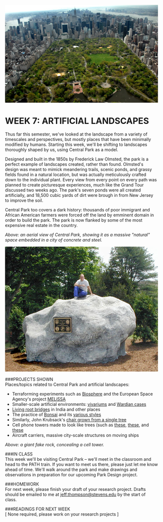 ![An aerial view of Central Park](https://raw.githubusercontent.com/jeffThompson/TechnologyAndTheLandscape/master/Images/Week07/CentralPark.jpg)

WEEK 7: ARTIFICIAL LANDSCAPES
====

Thus far this semester, we've looked at the landscape from a variety of timescales and perspectives, but mostly places that have been minimally modified by humans. Starting this week, we'll be shifting to landscapes thoroughly shaped by us, using Central Park as a model.

Designed and built in the 1850s by Frederick Law Olmsted, the park is a perfect example of landscapes created, rather than found. Olmsted's design was meant to mimick meandering trails, scenic ponds, and grassy fields found in a natural location, but was actually meticulously crafted down to the individual plant. Every view from every point on every path was planned to create picturesque experiences, much like the Grand Tour discussed two weeks ago. The park's seven ponds were all created artificially, and 18,500 cubic yards of dirt were brough in from New Jersey to improve the soil.

Central Park too covers a dark history: thousands of poor immigrant and African American farmers were forced off the land by emminent domain in order to build the park. The park is now flanked by some of the most expensive real estate in the country.

*Above: an aerial view of Central Park, showing it as a massive "natural" space embedded in a city of concrete and steel.*

![A giant fake rock, concealing a cell tower](https://raw.githubusercontent.com/jeffThompson/TechnologyAndTheLandscape/master/Images/Week07/GiantFakeRockVeteranMemorialConcealingCellTower_CantonMass.jpg)

###PROJECTS SHOWN  
Places/topics related to Central Park and artificial landscapes:

* Terraforming experiments such as [Biosphere](https://en.wikipedia.org/wiki/Biosphere_2) and the European Space Agency's project [MELiSSA](https://en.wikipedia.org/wiki/MELiSSA)  
* Smaller-scale artificial environments: [vivariums](https://en.wikipedia.org/wiki/Vivarium) and [Wardian cases](https://en.wikipedia.org/wiki/Wardian_case)  
* [Living root bridges](https://en.wikipedia.org/wiki/Living_root_bridges) in India and other places  
* The practice of [Bonsai](https://en.wikipedia.org/wiki/Bonsai) and its [various styles](https://en.wikipedia.org/wiki/Bonsai_styles)  
* Similarly, John Krubsack's [chair grown from a single tree](https://en.wikipedia.org/wiki/John_Krubsack)  
* Cell phone towers made to look like trees (such as [these](http://treescapes.com/wireless-concealment/#25021-wireless-concealment/24907), [these](http://www.environmentalintegration.com/cell-tower-concealment.htm), and [these](http://utilitycamo.com/products/refurbishment)  
* Aircraft carriers, massive city-scale structures on moving ships  

*Above: a giant fake rock, concealing a cell tower.*

###IN CLASS  
This week we'll be visiting Central Park – we'll meet in the classroom and head to the PATH train. If you want to meet us there, please just let me know ahead of time. We'll walk around the park and make drawings and observations in preparation for our upcoming Park Design project.

###HOMEWORK  
For next week, please finish your draft of your research project. Drafts should be emailed to me at [jeff.thompson@stevens.edu](mailto:jeff.thompson@stevens.edu) by the start of class.

###READINGS FOR NEXT WEEK  
[ None required, please work on your research projects ]
